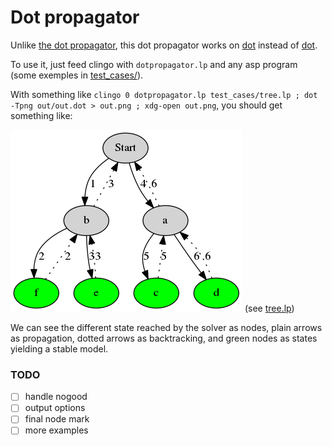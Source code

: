 # Dot propagator
Unlike [the dot propagator](https://github.com/potassco/clingo/tree/master/examples/clingo/dot-propagator),
this dot propagator works on [dot](https://en.wikipedia.org/wiki/DOT%20(graph%20description%20language)) instead of [dot](https://en.wikipedia.org/wiki/Full%20stop).

To use it, just feed clingo with `dotpropagator.lp` and any asp program (some exemples in [test_cases/](test_cases/)).

With something like `clingo 0 dotpropagator.lp test_cases/tree.lp ; dot -Tpng out/out.dot > out.png ; xdg-open out.png`, you should get something like:

![visualization from the dot generated by the propagator](out/tree.png)
(see [tree.lp](test_cases/tree.lp))

We can see the different state reached by the solver as nodes, plain arrows as propagation, dotted arrows as backtracking,
and green nodes as states yielding a stable model.


### TODO

- [ ] handle nogood
- [ ] output options
- [ ] final node mark
- [ ] more examples
